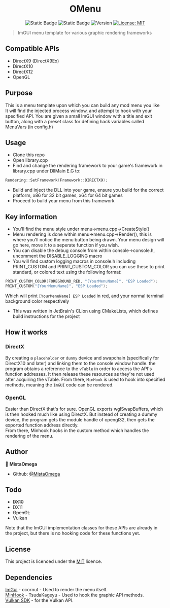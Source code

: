 <h1 align="center">OMenu️</h1>
<p align="center">
<img alt="Static Badge" src="https://img.shields.io/badge/Language-C++-61DAFB?logo=c%2B%2B">
<img alt="Static Badge" src="https://img.shields.io/badge/Platform-Windows-blue">
 <img alt="Version" src="https://img.shields.io/badge/version-1.2.1-hotpink.svg?cacheSeconds=2592000" />
  <a href="https://choosealicense.com/licenses/mit/" target="_blank">
    <img alt="License: MIT" src="https://img.shields.io/badge/License-MIT-yellow.svg" />
  </a>
</p>

> ImGUI menu template for various graphic rendering frameworks 

## Compatible APIs
  - DirectX9 (DirectX9Ex)
  - DirectX10
  - DirectX12
  - OpenGL
  
## Purpose
This is a menu template upon which you can build any mod menu you like \
It will find the injected process window, and attempt to hook with your specified API.
You are given a small ImGUI window with a title and exit button, along with a preset class for defining hack variables called MenuVars (in config.h)

## Usage
- Clone this repo
- Open library.cpp
- Find and change the rendering framework to your game's framework in library.cpp under DllMain E.G to: 
```C++
Rendering::SetFramework(Framework::DIRECTX9);
```
- Build and inject the DLL into your game, ensure you build for the correct platform, x86 for 32 bit games, x64 for 64 bit games
- Proceed to build your menu from this framework

## Key information
- You'll find the menu style under menu->menu.cpp->CreateStyle()
- Menu rendering is done within menu->menu.cpp->Render(), this is where you'll notice the menu button being drawn. Your menu design will go here, move it to a seperate function if you wish.
- You can disable the debug console from within console->console.h, uncomment the DISABLE_LOGGING macro
- You will find custom logging macros in console.h including PRINT_CUSTOM and PRINT_CUSTOM_COLOR you can use these to print standard, or colored text using the following format:
```C++
PRINT_CUSTOM_COLOR(FOREGROUND_RED, "[YourMenuName]", "ESP Loaded");
PRINT_CUSTOM("[YourMenuName]", "ESP Loaded");
```
Which will print `[YourMenuName] ESP Loaded` in red, and your normal terminal background color respectively
- This was written in JetBrain's CLion using CMakeLists, which defines build instructions for the project

## How it works

### DirectX
By creating a `placeholder` or `dummy` device and swapchain (specifically for DirectX10 and later) and linking them to the console window handle. the program obtains a reference to the `vTable` in order to access the API's function addresses. It then release these resources as they're not used after acquiring the vTable. From there, `MinHook` is used to hook into specified methods, meaning the `ImGUI` code can be rendered.

### OpenGL
Easier than DirectX that's for sure. OpenGL exports wglSwapBuffers, which is then hooked much like using DirectX. But instead of creating a dummy device, the program gets the module handle of opengl32, then gets the exported function address directly. \
From there, Minhook hooks in the custom method which handles the rendering of the menu.
## Author

👤 **MistaOmega**

* Github: [@MistaOmega](https://github.com/MistaOmega)
  
## Todo
- ~~DX10~~
- DX11
- ~~OpenGL~~
- Vulkan

Note that the ImGUI implementation classes for these APIs are already in the project, but there is no hooking code for these functions yet.

## License
This project is licenced under the [MIT](https://choosealicense.com/licenses/mit/) licence.

## Dependencies
[ImGui](https://github.com/ocornut/imgui) - ocornut - Used to render the menu itself.  
[MinHook](https://github.com/TsudaKageyu/minhook) - TsudaKageyu - Used to hook the graphic API methods.  
[Vulkan SDK](https://vulkan.lunarg.com/) - for the Vulkan API.
